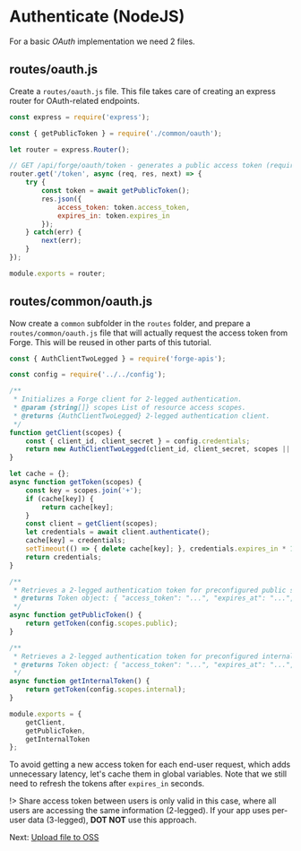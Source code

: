 # Authenticate (NodeJS)

For a basic *OAuth* implementation we need 2 files.

## routes/oauth.js

Create a `routes/oauth.js` file. This file takes care of creating an express router for OAuth-related endpoints.

```javascript
const express = require('express');

const { getPublicToken } = require('./common/oauth');

let router = express.Router();

// GET /api/forge/oauth/token - generates a public access token (required by the Forge viewer).
router.get('/token', async (req, res, next) => {
    try {
        const token = await getPublicToken();
        res.json({
            access_token: token.access_token,
            expires_in: token.expires_in    
        });
    } catch(err) {
        next(err);
    }
});

module.exports = router;
```

## routes/common/oauth.js

Now create a `common` subfolder in the `routes` folder, and prepare a `routes/common/oauth.js` file that will actually request
the access token from Forge. This will be reused in other parts of this tutorial.

```javascript
const { AuthClientTwoLegged } = require('forge-apis');

const config = require('../../config');

/**
 * Initializes a Forge client for 2-legged authentication.
 * @param {string[]} scopes List of resource access scopes.
 * @returns {AuthClientTwoLegged} 2-legged authentication client.
 */
function getClient(scopes) {
    const { client_id, client_secret } = config.credentials;
    return new AuthClientTwoLegged(client_id, client_secret, scopes || config.scopes.internal);
}

let cache = {};
async function getToken(scopes) {
    const key = scopes.join('+');
    if (cache[key]) {
        return cache[key];
    }
    const client = getClient(scopes);
    let credentials = await client.authenticate();
    cache[key] = credentials;
    setTimeout(() => { delete cache[key]; }, credentials.expires_in * 1000);
    return credentials;
}

/**
 * Retrieves a 2-legged authentication token for preconfigured public scopes.
 * @returns Token object: { "access_token": "...", "expires_at": "...", "expires_in": "...", "token_type": "..." }.
 */
async function getPublicToken() {
    return getToken(config.scopes.public);
}

/**
 * Retrieves a 2-legged authentication token for preconfigured internal scopes.
 * @returns Token object: { "access_token": "...", "expires_at": "...", "expires_in": "...", "token_type": "..." }.
 */
async function getInternalToken() {
    return getToken(config.scopes.internal);
}

module.exports = {
    getClient,
    getPublicToken,
    getInternalToken
};
```

To avoid getting a new access token for each end-user request, which adds unnecessary latency, let's cache them in global variables. Note that we still need to refresh the tokens after `expires_in` seconds.

!> Share access token between users is only valid in this case, where all users are accessing the same information (2-legged). If your app uses per-user data (3-legged), **DOT NOT** use this approach.

Next: [Upload file to OSS](/datamanagement/oss/)
